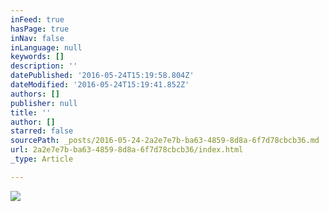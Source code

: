 ```yaml
---
inFeed: true
hasPage: true
inNav: false
inLanguage: null
keywords: []
description: ''
datePublished: '2016-05-24T15:19:58.804Z'
dateModified: '2016-05-24T15:19:41.852Z'
authors: []
publisher: null
title: ''
author: []
starred: false
sourcePath: _posts/2016-05-24-2a2e7e7b-ba63-4859-8d8a-6f7d78cbcb36.md
url: 2a2e7e7b-ba63-4859-8d8a-6f7d78cbcb36/index.html
_type: Article

---
```

![](https://the-grid-user-content.s3-us-west-2.amazonaws.com/26ccc6b8-a36a-4a72-bd73-606fd5ce4c96.jpg)